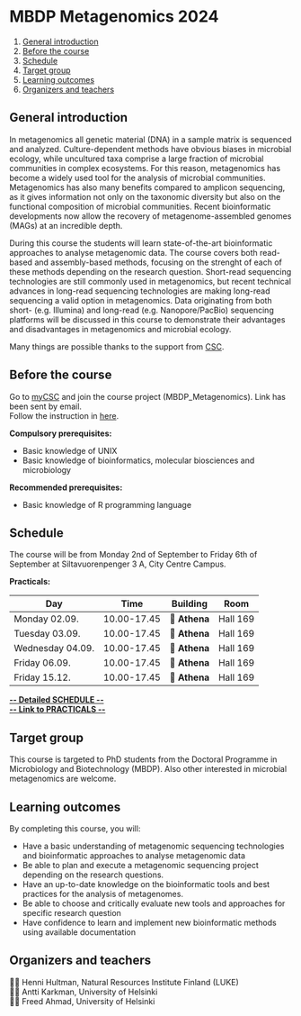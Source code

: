 # MBDP Metagenomics 2024

1. [General introduction](#general-introduction)
2. [Before the course](#before-the-course)
3. [Schedule](#schedule)
4. [Target group](#target-group)
5. [Learning outcomes](#learning-outcomes)
6. [Organizers and teachers](#organizers-and-teachers)

## General introduction

In metagenomics all genetic material (DNA) in a sample matrix is sequenced and analyzed. Culture-dependent methods have obvious biases in microbial ecology, while uncultured taxa comprise a large fraction of microbial communities in complex ecosystems. For this reason, metagenomics has become a widely used tool for the analysis of microbial communities. Metagenomics has also many benefits compared to amplicon sequencing, as it gives information not only on the taxonomic diversity but also on the functional composition of microbial communities. Recent bioinformatic developments now allow the recovery of metagenome-assembled genomes (MAGs) at an incredible depth.

During this course the students will learn state-of-the-art bioinformatic approaches to analyse metagenomic data. The course covers both read-based and assembly-based methods, focusing on the strenght of each of these methods depending on the research question. Short-read sequencing technologies are still commonly used in metagenomics, but recent technical advances in long-read sequencing technologies are making long-read sequencing a valid option in metagenomics. Data originating from both short- (e.g. Illumina) and long-read (e.g. Nanopore/PacBio) sequencing platforms will be discussed in this course to demonstrate their advantages and disadvantages in metagenomics and microbial ecology.

Many things are possible thanks to the support from [CSC](http://www.csc.fi).

## Before the course

Go to [myCSC](http://my.csc.fi) and join the course project (MBDP_Metagenomics). Link has been sent by email.  
Follow the instruction in [here](Practicals/before_the_course.md).  

__Compulsory prerequisites:__

* Basic knowledge of UNIX
* Basic knowledge of bioinformatics, molecular biosciences and microbiology

__Recommended prerequisites:__

* Basic knowledge of R programming language

## Schedule

The course will be from Monday 2nd of September to Friday 6th of September at Siltavuorenpenger 3 A, City Centre Campus.

__Practicals:__

| Day | Time | Building | Room |  
| --- | --- | --- | --- |  
| Monday 02.09.    | 10.00-17.45   | :office: __Athena__ | Hall 169  |
| Tuesday 03.09.   | 10.00-17.45   | :office: __Athena__ | Hall 169  |
| Wednesday 04.09. | 10.00-17.45   | :office: __Athena__ | Hall 169  |
| Friday 06.09.    | 10.00-17.45   | :office: __Athena__ | Hall 169  |
| Friday 15.12.    | 10.00-17.45   | :office: __Athena__ | Hall 169  |

[__-- Detailed SCHEDULE --__](Practicals/Schedule.md)  
[__-- Link to PRACTICALS --__](Practicals/README.md)

## Target group

This course is targeted to PhD students from the Doctoral Programme in Microbiology and Biotechnology (MBDP). Also other interested in microbial metagenomics are welcome.   

## Learning outcomes

By completing this course, you will:

* Have a basic understanding of metagenomic sequencing technologies and bioinformatic approaches to analyse metagenomic data
* Be able to plan and execute a metagenomic sequencing project depending on the research questions.
* Have an up-to-date knowledge on the bioinformatic tools and best practices for the analysis of metagenomes.
* Be able to choose and critically evaluate new tools and approaches for specific research question
* Have confidence to learn and implement new bioinformatic methods using available documentation

## Organizers and teachers

:woman_technologist: Henni Hultman,  Natural Resources Institute Finland (LUKE)  
:man_technologist: Antti Karkman, University of Helsinki  
:man_technologist: Freed Ahmad, University of Helsinki  
